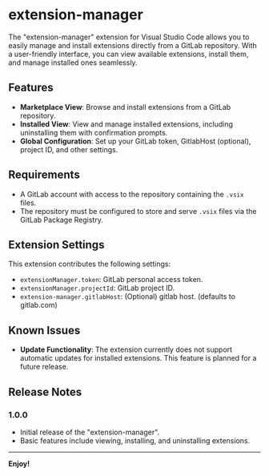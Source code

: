 # extension-manager

The "extension-manager" extension for Visual Studio Code allows you to easily manage and install extensions directly from a GitLab repository. With a user-friendly interface, you can view available extensions, install them, and manage installed ones seamlessly.

## Features

- **Marketplace View**: Browse and install extensions from a GitLab repository.
- **Installed View**: View and manage installed extensions, including uninstalling them with confirmation prompts.
- **Global Configuration**: Set up your GitLab token, GitlabHost (optional), project ID, and other settings.

## Requirements

- A GitLab account with access to the repository containing the `.vsix` files.
- The repository must be configured to store and serve `.vsix` files via the GitLab Package Registry.

## Extension Settings

This extension contributes the following settings:

- `extensionManager.token`: GitLab personal access token.
- `extensionManager.projectId`: GitLab project ID.
- `extension-manager.gitlabHost`: (Optional) gitlab host. (defaults to gitlab.com)

## Known Issues

- **Update Functionality**: The extension currently does not support automatic updates for installed extensions. This feature is planned for a future release.

## Release Notes

### 1.0.0

- Initial release of the "extension-manager".
- Basic features include viewing, installing, and uninstalling extensions.

---

**Enjoy!**
